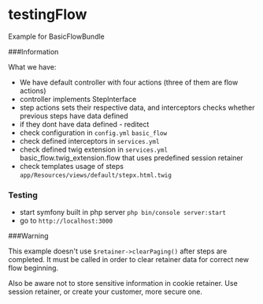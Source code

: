 testingFlow
===========

Example for BasicFlowBundle

###Information

What we have:

- We have default controller with four actions (three of them are flow actions)
- controller implements StepInterface
- step actions sets their respective data, and interceptors checks whether previous steps have data defined
- if they dont have data defined - reditect
- check configuration in `config.yml` `basic_flow`
- check defined interceptors in `services.yml`
- check defined twig extension in `services.yml` basic_flow.twig_extension.flow that uses predefined session retainer
- check templates usage of steps `app/Resources/views/default/stepx.html.twig`

### Testing

- start symfony built in php server `php bin/console server:start`
- go to `http://localhost:3000`

###Warning

This example doesn't use `$retainer->clearPaging()` after steps are completed. It must be called in order
to clear retainer data for correct new flow beginning.

Also be aware not to store sensitive information in cookie retainer. Use session retainer, or create your customer, more secure one.